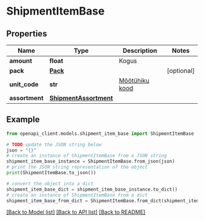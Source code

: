 # ShipmentItemBase


## Properties

Name | Type | Description | Notes
------------ | ------------- | ------------- | -------------
**amount** | **float** | Kogus | 
**pack** | [**Pack**](Pack.md) |  | [optional] 
**unit_code** | **str** | [Mõõtühiku kood](#operation/MeasurementUnits_List) | 
**assortment** | [**ShipmentAssortment**](ShipmentAssortment.md) |  | 

## Example

```python
from openapi_client.models.shipment_item_base import ShipmentItemBase

# TODO update the JSON string below
json = "{}"
# create an instance of ShipmentItemBase from a JSON string
shipment_item_base_instance = ShipmentItemBase.from_json(json)
# print the JSON string representation of the object
print(ShipmentItemBase.to_json())

# convert the object into a dict
shipment_item_base_dict = shipment_item_base_instance.to_dict()
# create an instance of ShipmentItemBase from a dict
shipment_item_base_from_dict = ShipmentItemBase.from_dict(shipment_item_base_dict)
```
[[Back to Model list]](../README.md#documentation-for-models) [[Back to API list]](../README.md#documentation-for-api-endpoints) [[Back to README]](../README.md)


